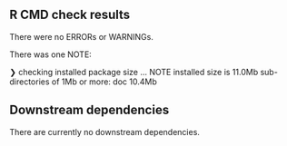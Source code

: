 ## R CMD check results
There were no ERRORs or WARNINGs.

There was one NOTE:

❯ checking installed package size ... NOTE
   installed size is 11.0Mb
       sub-directories of 1Mb or more:
         doc  10.4Mb


## Downstream dependencies

There are currently no downstream dependencies.